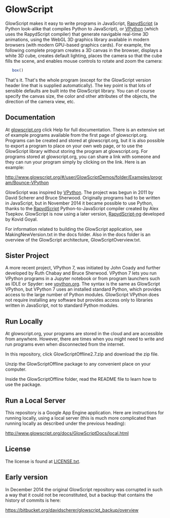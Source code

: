 GlowScript
==========
GlowScript makes it easy to write programs in JavaScript, [RapydScript](https://github.com/kovidgoyal/rapydscript-ng) (a Python look-alike that compiles Python to JavaScript), or [VPython](http://vpython.org) (which uses the RapydScript compiler) that generate navigable real-time 3D animations, using the WebGL 3D graphics library available in modern browsers (with modern GPU-based graphics cards). For example, the following complete program creates a 3D canvas in the browser, displays a white 3D cube, creates default lighting, places the camera so that the cube fills the scene, and enables mouse controls to rotate and zoom the camera:

```javascript
   box()
```

That's it. That's the whole program (except for the GlowScript version header line that is supplied automatically). The key point is that lots of sensible defaults are built into the GlowScript library. You can of course specify the canvas size, the color and other attributes of the objects, the direction of the camera view, etc.

Documentation
-------------
At [glowscript.org](http://glowscript.org) click Help for full documentation. There is an extensive set of example programs available from the first page of glowscript.org. Programs can be created and stored at glowscript.org, but it is also possible to export a program to place on your own web page, or to use the GlowScript library without storing the program at glowscript.org. For programs stored at glowscript.org, you can share a link with someone and they can run your program simply by clicking on the link. Here is an example:

   http://www.glowscript.org/#/user/GlowScriptDemos/folder/Examples/program/Bounce-VPython

GlowScript was inspired by [VPython](http://vpython.org). The project was begun in 2011 by David Scherer and Bruce Sherwood. Originally programs had to be written in JavaScript, but in November 2014 it became possible to use Python, thanks to the [RapydScript](https://github.com/atsepkov/RapydScript) Python-to-JavaScript compiler created by Alex Tsepkov. GlowScript is now using a later version, [RapydScript-ng](https://github.com/kovidgoyal/rapydscript-ng) developed by Kovid Goyal.

For information related to building the GlowScript application, see MakingNewVersion.txt in the docs folder. Also in the docs folder is an overview of the GlowScript architecture, GlowScriptOverview.txt.

Sister Project
--------------
A more recent project, VPython 7, was initiated by John Coady and further developed by Ruth Chabay and Bruce Sherwood. VPython 7 lets you run VPython programs in a Jupyter notebook or from program launchers such as IDLE or Spyder: see [vpython.org](http://vpython.org). The syntax is the same as GlowScript VPython, but VPython 7 uses an installed standard Python, which provides access to the large number of Python modules. GlowScript VPython does not require installing any software but provides access only to libraries written in JavaScript, not to standard Python modules.
 
Run Locally
------------------
At glowscript.org, your programs are stored in the cloud and are accessible from anywhere. However, there are times when you might need to write and run programs even when disconnected from the internet.

In this repository, click GlowScriptOffline2.7.zip and download the zip file.

Unzip the GlowScriptOffline package to any convenient place on your computer.

Inside the GlowScriptOffline folder, read the README file to learn how to use the package. 
 
Run a Local Server
------------------
This repository is a Google App Engine application. Here are instructions for running locally, using a local server (this is much more complicated than running locally as described under the previous heading):

   http://www.glowscript.org/docs/GlowScriptDocs/local.html

License
-------
The license is found at [LICENSE.txt](https://github.com/BruceSherwood/glowscript/blob/master/LICENSE.txt).

Early version
------------------------------------------------------------------------------
In December 2014 the original GlowScript repository was corrupted in such a way that it could not be reconstituted, but a backup that contains the history of commits is here:

   https://bitbucket.org/davidscherer/glowscript_backup/overview
